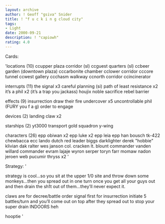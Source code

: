 ```yaml
---
layout: archive
author: ! Geoff "gsiva" Snider
title: ! "f u c k i n g cloud city"
tags:
- Light
date: 2000-09-21
description: ! "capiowh"
rating: 4.0
---
```

Cards: 

'locations (10)
ccupper plaza corridor (sl)
ccguest quarters (sl)
ccbeer garden (downtown plaza)
cccarbonite chamber
cclower corridor
cccore tunnel
ccwest gallery
ccchasm walkway
ccnorth corridor
ccincinerator

interrupts (11)
the signal x3
careful planning (si)
path of least resistance x2
it’s a phil x2 (it’s a trap you jackass)
houjix
noble sacrifice
rebel barrier

effects (9)
insurrection
draw their fire
undercover x5
uncontrollable phil (FURY you f a g)
order to engage

devices (2)
landing claw x2

starships (2)
yt3000 transport
gold squadron y-wing

characters (26)
epp obiwan x2
epp luke x2
epp leia
epp han
bousch
tk-422
chewbacca
ecc lando
dutch
red leader
biggs darklighter
derek "hobbie" klivian
dak ralter
wes janson
col. cracken
lt. blount
commander vanden willard
commander evram lajaje
wyron serper
toryn farr
momaw nadon
jeroen web
pucumir thryss x2 '

Strategy: '

strategy is cool...so you sit at the upper 1/0 site and throw down some monkeys...then you spread out in one turn once you get all your guys out and then drain the sh1t out of them...they’ll never expect it.

claws are for decree/battle order
signal first for insurrection
initiate 5 battles/turn and you’ll come out on top after they spread out to stop your super drain INDOORS  heh

hooptie '
